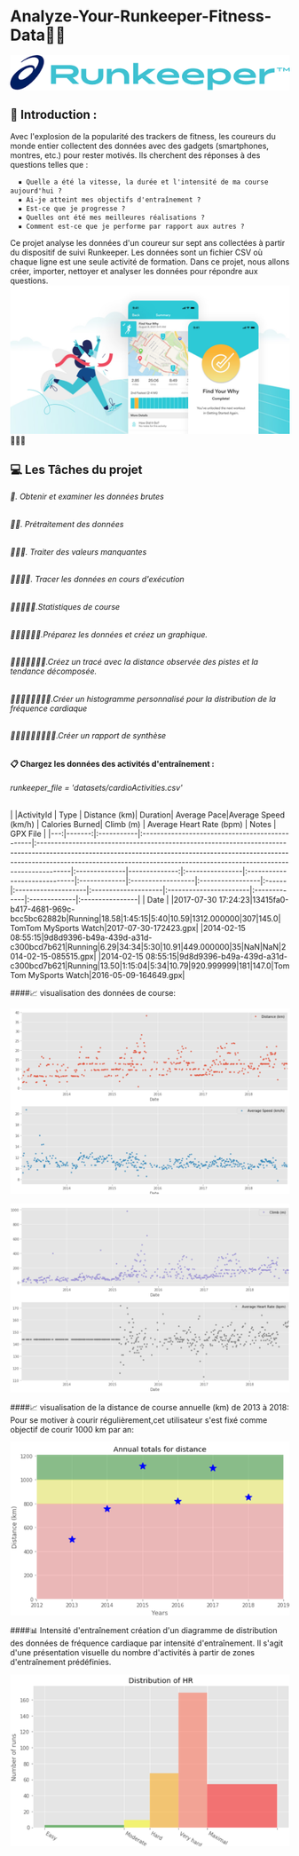 # Analyze-Your-Runkeeper-Fitness-Data🏃‍♀️
![img](./pictures/runkeeper.png)
##	📃 Introduction :
Avec l'explosion de la popularité des trackers de fitness, les coureurs du monde entier collectent des données avec des gadgets (smartphones, montres, etc.) pour rester motivés. Ils cherchent des réponses à des questions telles que :

      ▪️ Quelle a été la vitesse, la durée et l'intensité de ma course aujourd'hui ?
      ▪️ Ai-je atteint mes objectifs d'entraînement ?
      ▪️ Est-ce que je progresse ?
      ▪️ Quelles ont été mes meilleures réalisations ?
      ▪️ Comment est-ce que je performe par rapport aux autres ?
Ce projet analyse les données d'un coureur sur sept ans collectées à partir du dispositif de suivi Runkeeper. Les données sont un fichier CSV où chaque ligne est une seule activité de formation.
Dans ce projet, nous allons créer, importer, nettoyer et analyser les données pour répondre aux questions.
![img](./pictures/Header.jpg)
🚶🏃🚴
## 💻 Les Tâches du projet
###### 📎. Obtenir et examiner les données brutes
###### 📎📎. Prétraitement des données
###### 📎📎📎. Traiter des valeurs manquantes
###### 📎📎📎📎. Tracer les données en cours d'exécution
###### 📎📎📎📎📎.Statistiques de course
###### 📎📎📎📎📎📎.Préparez les données et créez un graphique.
###### 📎📎📎📎📎📎📎.Créez un tracé avec la distance observée des pistes et la tendance décomposée.
###### 📎📎📎📎📎📎📎📎.Créer un histogramme personnalisé pour la distribution de la fréquence cardiaque
###### 📎📎📎📎📎📎📎📎📎.Créer un rapport de synthèse

#### 📋 Chargez les données des activités d'entraînement :
######  runkeeper_file = 'datasets/cardioActivities.csv'


|    |ActivityId | Type | Distance (km)| Duration| Average Pace|Average Speed (km/h) | Calories Burned| Climb (m) | Average Heart Rate (bpm) | Notes | GPX File |
|---:|-------:|:-----------|:-----------------------------------------------|:---------------------------------------------------------------------------------------------------------------------------------------------------------------------------------------------------------------------------------------------------|:--------------|--------------:|:----------------|:-----------------------------|:-------------|:------------------|:-----------------|:------|:--------------------|:--------------------|:-----------------------|:-------------|:-------------|:----------------|
| Date   |
|2017-07-30 17:24:23|13415fa0-b417-4681-969c-bcc5bc62882b|Running|18.58|1:45:15|5:40|10.59|1312.000000|307|145.0| TomTom MySports Watch|2017-07-30-172423.gpx|
|2014-02-15 08:55:15|9d8d9396-b49a-439d-a31d-c300bcd7b621|Running|6.29|34:34|5:30|10.91|449.000000|35|NaN|NaN|2014-02-15-085515.gpx|
|2014-02-15 08:55:15|9d8d9396-b49a-439d-a31d-c300bcd7b621|Running|13.50|1:15:04|5:34|10.79|920.999999|181|147.0|TomTom MySports Watch|2016-05-09-164649.gpx|


####📈 visualisation des données de course:

![img](./pictures/4.png)

![img](./pictures/4.2.png)

####📈 visualisation de la distance de course annuelle (km) de 2013 à 2018:
Pour se motiver à courir régulièrement,cet utilisateur s'est fixé comme objectif de courir 1000 km par an:

![img](./pictures/7.png)

####📊 Intensité d'entraînement
création d'un diagramme de distribution des données de fréquence cardiaque par intensité d'entraînement.
Il s'agit d'une présentation visuelle du nombre d'activités à partir de zones d'entraînement prédéfinies.

![img](./pictures/9.png)